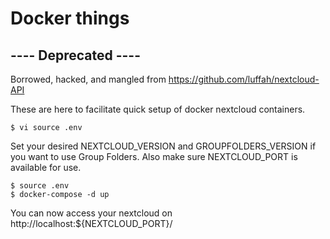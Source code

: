 # Docker things

## ---- Deprecated ----

Borrowed, hacked, and mangled from https://github.com/luffah/nextcloud-API

These are here to facilitate quick setup of docker nextcloud containers.

    $ vi source .env

Set your desired NEXTCLOUD_VERSION and GROUPFOLDERS_VERSION if you want
to use Group Folders.  Also make sure NEXTCLOUD_PORT is available for use.

    $ source .env
    $ docker-compose -d up

You can now access your nextcloud on http://localhost:${NEXTCLOUD_PORT}/

